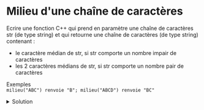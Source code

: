 # Milieu d'une chaîne de caractères

Ecrire une fonction C++ qui prend en paramètre une chaîne de caractères str (de type string) et qui retourne une chaîne de caractères (de type string) contenant :
- le caractère médian de str, si str comporte un nombre impair de caractères
- les 2 caractères médians de str, si str comporte un nombre pair de caractères
  
Exemples  
`milieu("ABC") renvoie "B"; milieu("ABCD") renvoie "BC"`
























<details>
<summary>Solution</summary>

~~~cpp
#include <iostream>
#include <string_view>
using namespace std;

string milieu(const string & str) {
    if (str.size() < 3)
      return str;
    else
      return str.substr((str.size() - 1) / 2 , 2 - str.size() % 2); 
}

/* Solution plus verbeuse
string milieu(string_view str) {
    const size_t str_taille = str.length();

    if (str_taille == 0) return "";

    string str_milieu;
    if(str_taille % 2 == 0){ // pair
        str_milieu = str.substr(str_taille / 2 - 1, 2);
    }else{ // impair
        str_milieu = str.substr(str_taille / 2, 1);
    }
    return str_milieu;
}
*/

int main() {
    cout << "Merci de saisir une chaîne de caractères : \n";
    string str; cin >> str;

    cout << "\"" << str << "\" - Milieu = \"" << milieu(str) << "\"\n";

    return 0;
}

~~~



</details>
